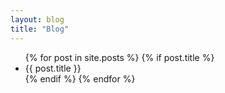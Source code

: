 ```yaml
---
layout: blog
title: "Blog"
---
```

<ul class="posts">
	{% for post in site.posts %}
		{% if post.title %}
			<li><span>{{ post.title }}</span></li>
		{% endif %}
	{% endfor %}
</ul>
